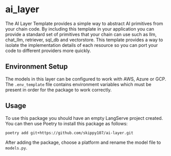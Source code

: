 # ai_layer

The AI Layer Template provides a simple way to abstract AI primitives from your chain code.  By including this template in your application you can provide a standard set of primitives that your chain can use such as llm, chat_llm, retriever, sql_db and vectorstore.  This template provides a way to isolate the implementation details of each resource so you can port  your code to different providers more quickly.

## Environment Setup

The models in this layer can be configured to work with AWS, Azure or GCP. The `.env_template` file contains  environment variables which must be present in order for the package to work correctly.

## Usage

To use this package you should have an empty LangServe project created.  You can then use Poetry to install this package as follows:

`poetry add git+https://github.com/skippy107/ai-layer.git`

After adding the package, choose a platform and rename the model file to `models.py`.
